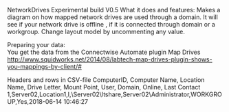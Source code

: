 NetworkDrives
Experimental build V0.5
  What it does and features: 
  Makes a diagram on how mapped network drives are used through a domain.
  It will see if your network drive is offline , if it is connected through domain or a workgroup.
  Change layout model by uncommenting any value.

  Preparing your data:                                                                                                                              
 You get the data from the Connectwise Automate plugin Map Drives
 http://www.squidworks.net/2014/08/labtech-map-drives-plugin-shows-you-mappings-by-client/#                                                           

   Headers and rows in CSV-file
   ComputerID, Computer Name, Location Name, Drive Letter, Mount Point, User, Domain, Online, Last Contact
   1,Server02,Location1,I,\\Server02\ltshare,Server02\Administrator,WORKGROUP,Yes,2018-06-14 10:46:27
